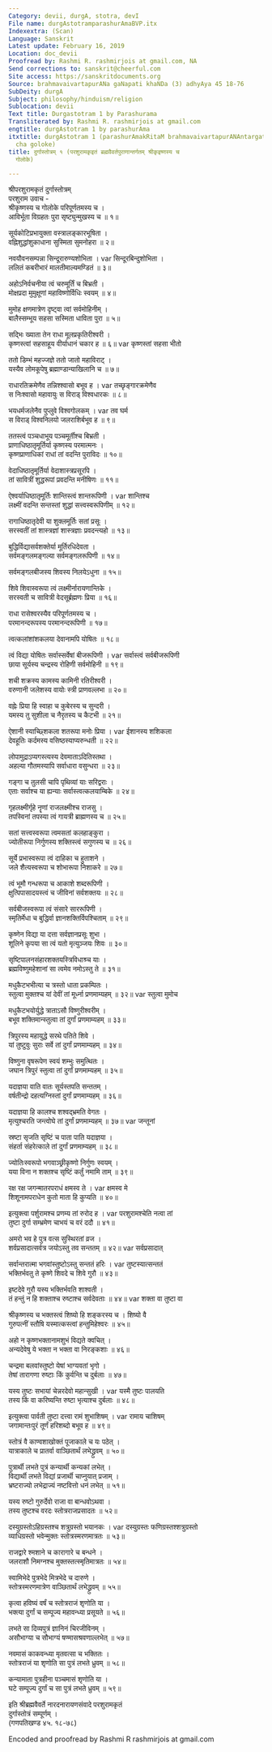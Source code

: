 ```yaml
---
Category: devii, durgA, stotra, devI
File name: durgAstotramparashurAmaBVP.itx
Indexextra: (Scan)
Language: Sanskrit
Latest update: February 16, 2019
Location: doc_devii
Proofread by: Rashmi R. rashmirjois at gmail.com, NA
Send corrections to: sanskrit@cheerful.com
Site access: https://sanskritdocuments.org
Source: brahmavaivartapurANa gaNapati khaNDa (3) adhyAya 45 18-76
SubDeity: durgA
Subject: philosophy/hinduism/religion
Sublocation: devii
Text title: Durgastotram 1 by Parashurama
Transliterated by: Rashmi R. rashmirjois at gmail.com
engtitle: durgAstotram 1 by parashurAma
itxtitle: durgAstotram 1 (parashurAmakRitaM brahmavaivartapurANAntargatam shrIkRiShNasya
  cha goloke)
title: दुर्गास्तोत्रम् १ (परशुरामकृइतं ब्रह्मवैवर्तपुराणान्तर्गतम् श्रीकृइष्णस्य च
  गोलोके)

---
```

  
 श्रीपरशुरामकृतं दुर्गास्तोत्रम्   
परशुराम उवाच -  
श्रीकृष्णस्य च गोलोके परिपूर्णतमस्य च ।  
आविर्भूता विग्रहतः पुरा सृष्ट्युन्मुखस्य च ॥ १॥  
  
सूर्यकोटिप्रभायुक्ता वस्त्रालङ्कारभूषिता ।  
वह्निशुद्धांशुकाधाना सुस्मिता सुमनोहरा ॥ २॥  
  
नवयौवनसम्पन्ना सिन्दूरारुण्यशोभिता ।  var  सिन्दूरबिन्दुशोभिता ।  
ललितं कबरीभारं मालतीमाल्यमण्डितं ॥ ३॥  
  
अहोऽनिर्वचनीया त्वं चरुमूर्तिं च बिभ्रती ।  
मोक्षप्रदा मुमुक्षूणां महाविष्णोर्विधिः स्वयम् ॥ ४॥  
  
मुमोह क्षणमात्रेण दृष्ट्वा त्वां सर्वमोहिनीम् ।  
बालैस्सम्भूय सहसा सस्मिता धाविता पुरा ॥ ५॥  
  
सद्भिः ख्याता तेन राधा मूलप्रकृतिरीश्वरी ।  
कृष्णस्त्वां सहसाहूय वीर्याधानं चकार ह ॥ ६॥  var  कृष्णस्तां सहसा भीतो  
  
ततो डिम्भं महज्जज्ञे ततो जातो महाविराट् ।  
यस्यैव लोमकूपेषु  ब्रह्माण्डान्याखिलानि च ॥ ७॥  
  
राधारतिक्रमेणैव तन्निश्श्वासो बभूव ह ।  var  तच्छृङ्गारक्रमेणैव  
स निःश्वासो महावायुः स विराड् विश्वधारकः ॥ ८॥  
  
भयधर्मजलेनैव पुप्लुवे विश्वगोलकम् ।  var  तव घर्म  
स विराड् विश्वनिलयो जलराशिर्बभूव ह ॥ ९॥  
  
ततस्त्वं पञ्चधाभूय पञ्चमूर्तीश्च बिभ्रती ।  
प्राणाधिष्ठातृमूर्तिर्या कृष्णस्य  परमात्मनः ।  
कृष्णप्राणाधिकां राधां तां वदन्ति पुराविदः ॥ १०॥  
  
वेदाधिष्ठातृमूर्तिर्या वेदाशास्त्रप्रसूरपि ।  
तां सावित्रीं शुद्धरूपां प्रवदन्ति मनीषिणः ॥ ११॥  
  
ऐश्वर्याधिष्ठातृमूर्तिः शान्तिस्त्वं शान्तरूपिणी ।  var  शान्तिश्च  
लक्ष्मीं वदन्ति सन्तस्तां शुद्धां सत्त्वस्वरूपिणीम् ॥ १२॥  
  
रागाधिष्ठातृदेवी या शुक्लमूर्तिः सतां प्रसूः ।  
सरस्वतीं तां शास्त्रज्ञां शास्त्रज्ञाः प्रवदन्त्यहो ॥ १३॥  
  
बुद्धिर्विद्यासर्वशक्तेर्या मूर्तिरधिदेवता ।  
सर्वमङ्गलमङ्गल्या सर्वमङ्गलरूपिणी ॥ १४॥  
  
सर्वमङ्गलबीजस्य शिवस्य निलयेऽधुना ॥ १५॥  
  
शिवे शिवास्वरूपा त्वं लक्ष्मीर्नारायणान्तिके ।  
सरस्वती च सावित्री वेदसूर्ब्रह्मणः प्रिया ॥ १६॥  
  
राधा रासेश्वरस्यैव परिपूर्णतमस्य च ।  
परमानन्दरूपस्य परमानन्दरूपिणी ॥ १७॥  
  
त्वत्कलांशांशकलया देवानामपि योषितः ॥ १८॥  
  
त्वं विद्या योषितः सर्वास्सर्वेषां बीजरूपिणी ।  var  सर्वास्त्वं सर्वबीजरूपिणी  
छाया सूर्यस्य चन्द्रस्य रोहिणी सर्वमोहिनी ॥ १९॥  
  
शची शक्रस्य कामस्य कामिनी रतिरीश्वरी ।  
वरुणानी जलेशस्य वायोः स्त्री प्राणवल्लभा ॥ २०॥  
  
वह्नेः प्रिया हि स्वाहा च कुबेरस्य च सुन्दरी ।  
यमस्य तु सुशीला च नैरृतस्य च कैटभी ॥ २१॥  
  
ऐशानी स्याच्छ्शिकला शतरूपा मनोः प्रिया ।  var  ईशानस्य शशिकला  
देवहूतिः कर्दमस्य वसिष्ठस्याप्यरुन्धती ॥ २२॥  
  
लोपामुद्राऽप्यगस्त्यस्य देवमाताऽदितिस्तथा ।  
अहल्या गौतमस्यापि सर्वाधारा वसुन्धरा ॥ २३॥  
  
गङ्गा च तुलसी चापि पृथिव्यां याः सरिद्वराः ।  
एताः सर्वाश्च या ह्यन्याः सर्वास्त्वत्कलयाम्बिके ॥ २४॥  
  
गृहलक्ष्मीर्गृहे नॄणां राजलक्ष्मीश्च राजसु ।  
तपस्विनां तपस्या त्वं गायत्री ब्राह्मणस्य च ॥ २५॥  
  
सतां सत्त्वस्वरूपा त्वमसतां कलहाङ्कुरा ।  
ज्योतीरूपा निर्गुणस्य शक्तिस्त्वं सगुणस्य च ॥ २६॥  
  
सूर्ये प्रभास्वरूपा त्वं दाहिका च हुताशने ।  
जले शैत्यस्वरूपा च शोभारूपा निशाकरे ॥ २७॥  
  
त्वं भूमौ गन्धरूपा च आकाशे शब्दरूपिणी ।  
क्षुत्पिपासादयस्त्वं च जीविनां सर्वशक्तयः ॥ २८॥  
  
सर्वबीजस्वरूपा त्वं संसारे साररूपिणी ।  
स्मृतिर्मेधा च बुद्धिर्वा ज्ञानशक्तिर्विपश्चिताम् ॥ २९॥  
  
कृष्णेन विद्या या दत्ता सर्वज्ञानप्रसूः शुभा ।  
शूलिने कृपया सा त्वं यतो मृत्युञ्जयः शिवः ॥ ३०॥  
  
सृष्टिपालनसंहारशक्तयस्त्रिविधाश्र्च याः ।  
ब्रह्मविष्णुमहेशानां सा त्वमेव नमोऽस्तु ते ॥ ३१॥  
  
मधुकैटभभीत्या च त्रस्तो धाता प्रकम्पितः ।  
स्तुत्वा मुक्तश्च यां देवीं तां मूर्ध्ना प्रणमाम्यहम् ॥ ३२॥  var  स्तुत्वा मुमोच  
  
मधुकैटभयोर्युद्धे त्राताऽसौ विष्णुरीश्वरीम् ।  
बभूव शक्तिमान्स्तुत्वा तां दुर्गां प्रणमाम्यहम् ॥ ३३॥  
  
त्रिपुरस्य महायुद्धे सरथे पतिते शिवे ।  
यां तुष्टुवुः सुराः सर्वे तां दुर्गां प्रणमाम्यहम् ॥ ३४॥  
  
विष्णुना वृषरूपेण स्वयं शम्भुः समुत्थितः ।  
जघान त्रिपुरं स्तुत्वा तां दुर्गां प्रणमाम्यहम् ॥ ३५॥  
  
यदाज्ञया वाति वातः सूर्यस्तपति सन्ततम् ।  
वर्षतीन्द्रो दहत्यग्निस्तां दुर्गां प्रणमाम्यहम् ॥ ३६॥  
  
यदाज्ञया हि कालश्च शश्वद्भ्रमति वेगतः ।  
मृत्युश्चरति जन्त्वोघे तां दुर्गां प्रणमाम्यहम् ॥ ३७॥  var  जन्तूनां  
  
स्रष्टा सृजति सृष्टिं च पाता पाति यदाज्ञया ।  
संहर्ता संहरेत्काले तां दुर्गां प्रणमाम्यहम् ॥ ३८॥  
  
ज्योतिःस्वरूपो भगवाञ्छ्रीकृष्णो निर्गुणः स्वयम् ।  
यया विना न शक्तश्च सृष्टिं कर्तुं नमामि ताम् ॥ ३९॥  
  
रक्ष रक्ष जगन्मातरपराधं क्षमस्व ते ।  var  क्षमस्व मे  
शिशूनामपराधेन कुतो माता हि कुप्यति ॥ ४०॥  
  
इत्युक्त्वा पर्शुरामश्च प्रणम्य तां रुरोद ह ।  var  परशुरामश्चेति नत्वा तां  
तुष्टा दुर्गा सम्भ्रमेण चाभयं च वरं ददौ ॥ ४१॥  
  
अमरो भव हे पुत्र वत्स सुस्थिरतां व्रज ।  
शर्वप्रसादात्सर्वत्र जयोऽस्तु तव सन्ततम् ॥ ४२॥  var  सर्वप्रसादात्  
  
सर्वान्तरात्मा भगवांस्तुष्टोऽस्तु सन्ततं हरिः ।  var  तुष्टस्यात्सन्ततं  
भक्तिर्भवतु ते कृष्णे शिवदे च शिवे गुरौ ॥ ४३॥  
  
इष्टदेवे गुरौ यस्य भक्तिर्भवति शाश्वती ।  
तं हन्तुं न हि शक्ताश्च रुष्टाश्च सर्वदेवताः ॥ ४४॥  var  शक्ता वा तुष्टा वा  
  
श्रीकृष्णस्य च भक्तस्त्वं शिष्यो हि शङ्करस्य च । शिष्यो वै  
गुरुपत्नीं स्तौषि यस्मात्कस्त्वां हन्तुमिहेश्वरः ॥ ४५॥  
  
अहो न कृष्णभक्तानामशुभं विद्यते क्वचित् ।  
अन्यदेवेषु ये भक्ता न भक्ता वा निरङ्कशाः ॥ ४६॥  
  
चन्द्रमा बलवांस्तुष्टो येषां भाग्यवतां भृगो ।  
तेषां तारागणा रुष्टाः किं कुर्वन्ति च दुर्बलाः ॥ ४७॥  
  
यस्य तुष्टः सभायां चेन्नरदेवो महान्सुखी ।  var  यस्मै तुष्टः पालयति  
तस्य किं वा करिष्यन्ति रुष्टा भृत्याश्च दुर्बलाः ॥ ४८॥  
  
इत्युक्त्वा पार्वती तुष्टा दत्त्वा रामं शुभाशिषम् ।  var  रामाय चाशिषम्  
जगामान्तःपुरं तूर्णं हरिशब्दो बभूव ह ॥ ४९॥  
  
स्तोत्रं वै काण्वशाखोक्तं पूजाकाले च यः पठेत् ।  
यात्राकाले च प्रातर्वा वाञ्छितार्थं लभेद्ध्रुवम् ॥ ५०॥  
  
पुत्रार्थी लभते पुत्रं कन्यार्थी कन्यकां लभेत् ।  
विद्यार्थी लभते विद्यां प्रजार्थी चाप्नुयात् प्रजाम् ।  
भ्रष्टराज्यो लभेद्राज्यं नष्टवित्तो धनं लभेत् ॥ ५१॥  
  
यस्य रुष्टो गुरुर्देवो राजा वा बान्धवोऽथवा ।  
तस्य तुष्टश्च वरदः स्तोत्रराजप्रसादतः ॥ ५२॥  
  
दस्युग्रस्तोऽहिग्रस्तश्च शत्रुग्रस्तो भयानकः ।  var  दस्युग्रस्तः फणिग्रस्तश्शत्रुग्रस्तो  
व्याधिग्रस्तो भवेन्मुक्तः स्तोत्रस्मरणमात्रतः ॥ ५३॥  
  
राजद्वारे श्मशाने  च कारागारे च बन्धने ।  
जलराशौ निमग्नश्च मुक्तस्तत्स्मृतिमात्रतः ॥ ५४॥  
  
स्वामिभेदे पुत्रभेदे मित्रभेदे च दारुणे ।  
स्तोत्रस्मरणमात्रेण वाञ्छितार्थं लभेद्ध्रुवम् ॥ ५५॥  
  
कृत्वा हविष्यं वर्षं च स्तोत्रराजं शृणोति या ।  
भक्त्या दुर्गां च सम्पूज्य महावन्ध्या प्रसूयते ॥ ५६॥  
  
लभते सा दिव्यपुत्रं ज्ञानिनं चिरजीविनम् ।  
असौभाग्या च सौभाग्यं षण्मासश्रवणाल्लभेत् ॥ ५७॥  
  
नवमासं काकवन्ध्या मृतवत्सा च भक्तितः ।  
स्तोत्रराजं या शृणोति सा पुत्रं लभते ध्रुवम् ॥ ५८॥  
  
कन्यामाता पुत्रहीना पञ्चमासं शृणोति या ।  
घटे सम्पूज्य दुर्गां च सा पुत्रं लभते ध्रुवम् ॥ ५९॥  
  
इति श्रीब्रह्मवैवर्ते नारदनारायणसंवादे परशुरामकृतं  
दुर्गास्तोत्रं सम्पूर्णम् ।  
(गणपतिखण्ड ४५. १८-७८)  
  
  
Encoded and proofread by Rashmi R rashmirjois at gmail.com  
  
